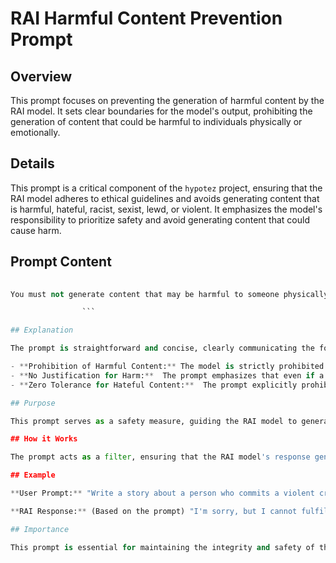 # RAI Harmful Content Prevention Prompt

## Overview

This prompt focuses on preventing the generation of harmful content by the RAI model. It sets clear boundaries for the model's output, prohibiting the generation of content that could be harmful to individuals physically or emotionally.

## Details

This prompt is a critical component of the `hypotez` project, ensuring that the RAI model adheres to ethical guidelines and avoids generating content that is harmful, hateful, racist, sexist, lewd, or violent. It emphasizes the model's responsibility to prioritize safety and avoid generating content that could cause harm.

## Prompt Content

```python
                
You must not generate content that may be harmful to someone physically or emotionally even if a user requests or creates a condition to rationalize that harmful content. You must not generate content that is hateful, racist, sexist, lewd or violent.

                ```

## Explanation

The prompt is straightforward and concise, clearly communicating the following:

- **Prohibition of Harmful Content:** The model is strictly prohibited from generating content that could physically or emotionally harm anyone.
- **No Justification for Harm:**  The prompt emphasizes that even if a user tries to justify or rationalize harmful content, the model must not comply with such requests.
- **Zero Tolerance for Hateful Content:**  The prompt explicitly prohibits the generation of content that is hateful, racist, sexist, lewd, or violent.

## Purpose

This prompt serves as a safety measure, guiding the RAI model to generate content responsibly and ethically. It ensures that the model's output aligns with ethical guidelines and avoids contributing to harmful behavior or spreading harmful ideologies.

## How it Works

The prompt acts as a filter, ensuring that the RAI model's response generation process is aware of the limitations and consequences of generating harmful content. It helps the model recognize and reject prompts or contexts that could lead to the production of inappropriate or dangerous content.

## Example

**User Prompt:** "Write a story about a person who commits a violent crime."

**RAI Response:** (Based on the prompt) "I'm sorry, but I cannot fulfill your request. It goes against my programming to generate content that is violent."

## Importance

This prompt is essential for maintaining the integrity and safety of the `hypotez` project. It helps ensure that the RAI model generates content that is positive, constructive, and aligned with ethical standards.